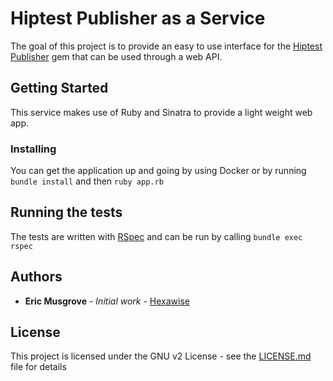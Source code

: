 # Hiptest Publisher as a Service

The goal of this project is to provide an easy to use interface for the [Hiptest Publisher](https://github.com/hiptest/hiptest-publisher) gem that can be used through a web API.

## Getting Started

This service makes use of Ruby and Sinatra to provide a light weight web app.

### Installing

You can get the application up and going by using Docker or by running `bundle install` and then `ruby app.rb`

## Running the tests

The tests are written with [RSpec](https://github.com/rspec/rspec) and can be run by calling `bundle exec rspec`

## Authors

* **Eric Musgrove** - *Initial work* - [Hexawise](https://github.com/Hexawise)

## License

This project is licensed under the GNU v2 License - see the [LICENSE.md](LICENSE.md) file for details
